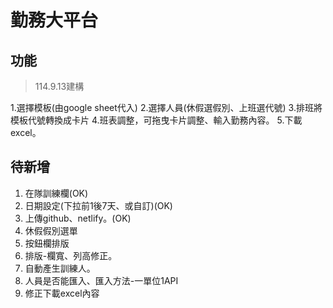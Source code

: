 # 勤務大平台

## 功能
> 114.9.13建構

1.選擇模板(由google sheet代入)
2.選擇人員(休假選假別、上班選代號)
3.排班將模板代號轉換成卡片
4.班表調整，可拖曳卡片調整、輸入勤務內容。
5.下載excel。

## 待新增

1. 在隊訓練欄(OK)  
6. 日期設定(下拉前1後7天、或自訂)(OK)
7. 上傳github、netlify。(OK)
3. 休假假別選單
5. 按鈕欄排版
8. 排版-欄寬、列高修正。
9. 自動產生訓練人。
4. 人員是否能匯入、匯入方法-一單位1API
10. 修正下載excel內容